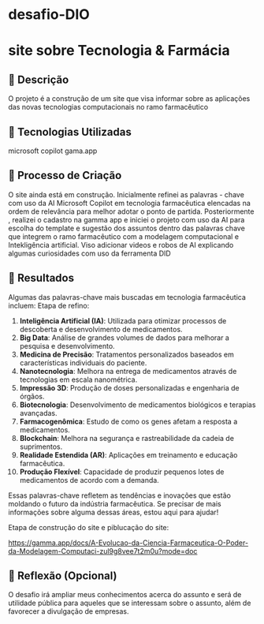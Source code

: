 # desafio-DIO   
# site sobre Tecnologia & Farmácia

## 📒 Descrição
O projeto é a construção de um site que visa informar sobre as aplicações das novas tecnologias computacionais no ramo farmacêutico
## 🤖 Tecnologias Utilizadas
microsoft copilot 
gama.app 
## 🧐 Processo de Criação
O site ainda está em construção. 
Inicialmente refinei as palavras - chave com uso da AI Microsoft Copilot  em tecnologia farmacêutica elencadas na ordem de relevância para melhor adotar o ponto de partida. 
Posteriormente , realizei o cadastro na gamma app e iniciei o projeto com uso da AI para escolha do template e sugestão dos assuntos dentro das palavras chave que integrem o ramo farmacêutico com a modelagem computacional e Intekligência artificial.
Viso adicionar videos e robos de AI explicando algumas curiosidades com uso da ferramenta DID
## 🚀 Resultados
Algumas das palavras-chave mais buscadas em tecnologia farmacêutica incluem:
Etapa de refino:
1. **Inteligência Artificial (IA)**: Utilizada para otimizar processos de descoberta e desenvolvimento de medicamentos.
2. **Big Data**: Análise de grandes volumes de dados para melhorar a pesquisa e desenvolvimento.
3. **Medicina de Precisão**: Tratamentos personalizados baseados em características individuais do paciente.
4. **Nanotecnologia**: Melhora na entrega de medicamentos através de tecnologias em escala nanométrica.
5. **Impressão 3D**: Produção de doses personalizadas e engenharia de órgãos.
6. **Biotecnologia**: Desenvolvimento de medicamentos biológicos e terapias avançadas.
7. **Farmacogenômica**: Estudo de como os genes afetam a resposta a medicamentos.
8. **Blockchain**: Melhora na segurança e rastreabilidade da cadeia de suprimentos.
9. **Realidade Estendida (AR)**: Aplicações em treinamento e educação farmacêutica.
10. **Produção Flexível**: Capacidade de produzir pequenos lotes de medicamentos de acordo com a demanda.

Essas palavras-chave refletem as tendências e inovações que estão moldando o futuro da indústria farmacêutica. Se precisar de mais informações sobre alguma dessas áreas, estou aqui para ajudar!

Etapa de construção do site e piblucação do site: 

https://gamma.app/docs/A-Evolucao-da-Ciencia-Farmaceutica-O-Poder-da-Modelagem-Computaci-zul9g8vee7t2m0u?mode=doc

## 💭 Reflexão (Opcional)
O desafio irá ampliar meus conhecimentos acerca do assunto e será de utilidade pública para aqueles que se interessam sobre o assunto, além de favorecer a divulgação de empresas.
